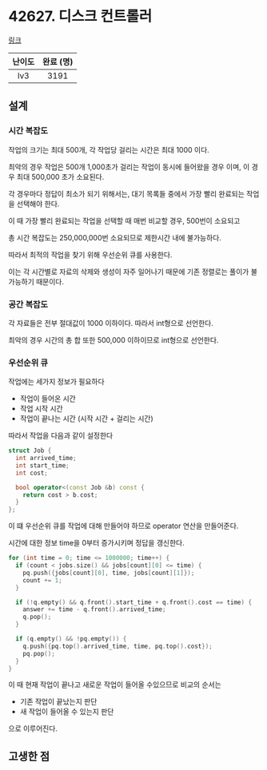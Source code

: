 # 42627. 디스크 컨트롤러

[링크](https://programmers.co.kr/learn/courses/30/lessons/42627)

| 난이도 | 완료 (명) |
| :----: | :-------: |
|  lv3   |   3191    |

## 설계

### 시간 복잡도

작업의 크기는 최대 500개, 각 작업당 걸리는 시간은 최대 1000 이다.

최악의 경우 작업은 500개 1,000초가 걸리는 작업이 동시에 들어왔을 경우 이며, 이 경우 최대 500,000 초가 소요된다.

각 경우마다 정답이 최소가 되기 위해서는, 대기 목록들 중에서 가장 빨리 완료되는 작업을 선택해야 한다.

이 때 가장 빨리 완료되는 작업을 선택할 때 매번 비교할 경우, 500번이 소요되고

총 시간 복잡도는 250,000,000번 소요되므로 제한시간 내에 불가능하다.

따라서 최적의 작업을 찾기 위해 우선순위 큐를 사용한다.

이는 각 시간별로 자료의 삭제와 생성이 자주 일어나기 때문에 기존 정렬로는 풀이가 불가능하기 때문이다.

### 공간 복잡도

각 자료들은 전부 절대값이 1000 이하이다. 따라서 int형으로 선언한다.

최악의 경우 시간의 총 합 또한 500,000 이하이므로 int형으로 선언한다.

### 우선순위 큐

작업에는 세가지 정보가 필요하다

- 작업이 들어온 시간
- 작업 시작 시간
- 작업이 끝나는 시간 (시작 시간 + 걸리는 시간)

따라서 작업을 다음과 같이 설정한다

```cpp
struct Job {
  int arrived_time;
  int start_time;
  int cost;

  bool operator<(const Job &b) const {
    return cost > b.cost;
  }
};
```

이 떄 우선순위 큐를 작업에 대해 만들어야 하므로 operator 연산을 만들어준다.

시간에 대한 정보 time을 0부터 증가시키며 정답을 갱신한다.

```cpp
for (int time = 0; time <= 1000000; time++) {
  if (count < jobs.size() && jobs[count][0] <= time) {
    pq.push({jobs[count][0], time, jobs[count][1]});
    count += 1;
  }

  if (!q.empty() && q.front().start_time + q.front().cost == time) {
    answer += time - q.front().arrived_time;
    q.pop();
  }

  if (q.empty() && !pq.empty()) {
    q.push({pq.top().arrived_time, time, pq.top().cost});
    pq.pop();
  }
}
```

이 때 현재 작업이 끝나고 새로운 작업이 들어올 수있으므로 비교의 순서는

- 기존 작업이 끝났는지 판단
- 새 작업이 들어올 수 있는지 판단

으로 이루어진다.

## 고생한 점
